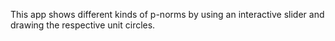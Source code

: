 This app shows different kinds of p-norms by using an interactive slider and drawing the respective unit circles.